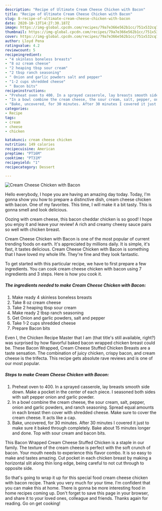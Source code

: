 ```yaml
---
description: "Recipe of Ultimate Cream Cheese Chicken with Bacon"
title: "Recipe of Ultimate Cream Cheese Chicken with Bacon"
slug: 8-recipe-of-ultimate-cream-cheese-chicken-with-bacon
date: 2020-10-13T14:27:30.187Z
image: https://img-global.cpcdn.com/recipes/79a7e366e562b1cc/751x532cq70/cream-cheese-chicken-with-bacon-recipe-main-photo.jpg
thumbnail: https://img-global.cpcdn.com/recipes/79a7e366e562b1cc/751x532cq70/cream-cheese-chicken-with-bacon-recipe-main-photo.jpg
cover: https://img-global.cpcdn.com/recipes/79a7e366e562b1cc/751x532cq70/cream-cheese-chicken-with-bacon-recipe-main-photo.jpg
author: Lloyd Pena
ratingvalue: 4.2
reviewcount: 5
recipeingredient:
- "4 skinless boneless breasts"
- "8 oz cream cheese"
- "2 heaping tbsp sour cream"
- "2 tbsp ranch seasoning"
- " Onion and garlic powders salt and pepper"
- "1-2 cups shredded cheese"
- " Bacon bits"
recipeinstructions:
- "Preheat oven to 400. In a sprayed casserole, lay breasts smooth side down. Make a pocket in the center of each piece. I seasoned both sides with salt pepper onion and garlic powder."
- "In a bowl combine the cream cheese, the sour cream, salt, pepper, onion and garlic powders, and ranch seasoning. Spread equal amounts in each breast then cover with shredded cheese. Make sure to cover the cream cheese. It acts like a cap."
- "Bake, uncovered, for 30 minutes. After 30 minutes I covered it just to make sure it baked through completely. Bake about 15 minutes longer and done. Top with sour cream and bacon bits."
categories:
- Recipe
tags:
- cream
- cheese
- chicken

katakunci: cream cheese chicken 
nutrition: 149 calories
recipecuisine: American
preptime: "PT16M"
cooktime: "PT31M"
recipeyield: "1"
recipecategory: Dessert

---
```



![Cream Cheese Chicken with Bacon](https://img-global.cpcdn.com/recipes/79a7e366e562b1cc/751x532cq70/cream-cheese-chicken-with-bacon-recipe-main-photo.jpg)

Hello everybody, I hope you are having an amazing day today. Today, I'm gonna show you how to prepare a distinctive dish, cream cheese chicken with bacon. One of my favorites. This time, I will make it a bit tasty. This is gonna smell and look delicious.

Oozing with cream cheese, this bacon cheddar chicken is so good! I hope you enjoy it and leave your review! A rich and creamy cheesy sauce pairs so well with chicken breast.

Cream Cheese Chicken with Bacon is one of the most popular of current trending foods on earth. It's appreciated by millions daily. It is simple, it's fast, it tastes delicious. Cream Cheese Chicken with Bacon is something that I have loved my whole life. They're fine and they look fantastic.


To get started with this particular recipe, we have to first prepare a few ingredients. You can cook cream cheese chicken with bacon using 7 ingredients and 3 steps. Here is how you cook it.

<!--inarticleads1-->

##### The ingredients needed to make Cream Cheese Chicken with Bacon:

1. Make ready 4 skinless boneless breasts
1. Take 8 oz cream cheese
1. Take 2 heaping tbsp sour cream
1. Make ready 2 tbsp ranch seasoning
1. Get  Onion and garlic powders, salt and pepper
1. Take 1-2 cups shredded cheese
1. Prepare  Bacon bits


Even I, the Chicken Recipe Master that I am (that title&#39;s still available, right?) was surprised by how flavorful baked bacon wrapped chicken breast could be. These Bacon Wrapped, Cream Cheese Stuffed Chicken Breasts are a taste sensation. The combination of juicy chicken, crispy bacon, and cream cheese is the trifecta. This recipe gets absolute rave reviews and is one of our most popular. 

<!--inarticleads2-->

##### Steps to make Cream Cheese Chicken with Bacon:

1. Preheat oven to 400. In a sprayed casserole, lay breasts smooth side down. Make a pocket in the center of each piece. I seasoned both sides with salt pepper onion and garlic powder.
1. In a bowl combine the cream cheese, the sour cream, salt, pepper, onion and garlic powders, and ranch seasoning. Spread equal amounts in each breast then cover with shredded cheese. Make sure to cover the cream cheese. It acts like a cap.
1. Bake, uncovered, for 30 minutes. After 30 minutes I covered it just to make sure it baked through completely. Bake about 15 minutes longer and done. Top with sour cream and bacon bits.


This Bacon Wrapped Cream Cheese Stuffed Chicken is a staple in our family. The texture of the cream cheese is perfect with the soft crunch of bacon. Your mouth needs to experience this flavor combo. It is so easy to make and tastes amazing. Cut pocket in each chicken breast by making a horizontal slit along thin long edge, being careful to not cut through to opposite side. 

So that's going to wrap it up for this special food cream cheese chicken with bacon recipe. Thank you very much for your time. I'm confident that you can make this at home. There is gonna be more interesting food in home recipes coming up. Don't forget to save this page in your browser, and share it to your loved ones, colleague and friends. Thanks again for reading. Go on get cooking!
